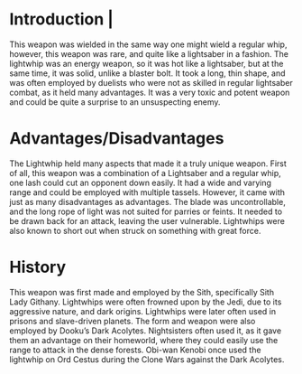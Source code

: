 # Introduction |

This weapon was wielded in the same way one might wield a regular whip, however, this weapon was rare, and quite like a lightsaber in a fashion.
The lightwhip was an energy weapon, so it was hot like a lightsaber, but at the same time, it was solid, unlike a blaster bolt.
It took a long, thin shape, and was often employed by duelists who were not as skilled in regular lightsaber combat, as it held many advantages.
It was a very toxic and potent weapon and could be quite a surprise to an unsuspecting enemy.

# Advantages/Disadvantages

The Lightwhip held many aspects that made it a truly unique weapon.
First of all, this weapon was a combination of a Lightsaber and a regular whip, one lash could cut an opponent down easily.
It had a wide and varying range and could be employed with multiple tassels.
However, it came with just as many disadvantages as advantages.
The blade was uncontrollable, and the long rope of light was not suited for parries or feints.
It needed to be drawn back for an attack, leaving the user vulnerable.
Lightwhips were also known to short out when struck on something with great force.

# History

This weapon was first made and employed by the Sith, specifically Sith Lady Githany.
Lightwhips were often frowned upon by the Jedi, due to its aggressive nature, and dark origins.
Lightwhips were later often used in prisons and slave-driven planets.
The form and weapon were also employed by Dooku’s Dark Acolytes.
Nightsisters often used it, as it gave them an advantage on their homeworld, where they could easily use the range to attack in the dense forests.
Obi-wan Kenobi once used the lightwhip on Ord Cestus during the Clone Wars against the Dark Acolytes.
